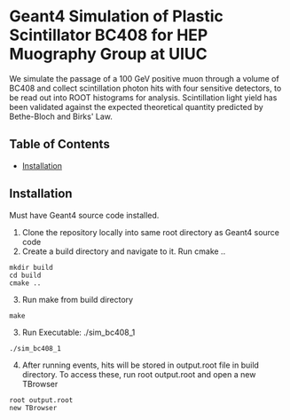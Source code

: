 # Geant4 Simulation of Plastic Scintillator BC408 for HEP Muography Group at UIUC

We simulate the passage of a 100 GeV positive muon through a volume of BC408 and collect scintillation photon hits with four sensitive detectors, to be read out into ROOT histograms for analysis. Scintillation light yield has been validated against the expected theoretical quantity predicted by Bethe-Bloch and Birks' Law.

## Table of Contents
- [Installation](#installation)

## Installation

Must have Geant4 source code installed. 
1. Clone the repository locally into same root directory as Geant4 source code
2. Create a build directory and navigate to it. Run cmake ..
```
mkdir build
cd build
cmake ..
```
3. Run make from build directory
```
make
```
3. Run Executable: ./sim_bc408_1
```
./sim_bc408_1
```
4. After running events, hits will be stored in output.root file in build directory. To access these, run root output.root and open a new TBrowser
```
root output.root
new TBrowser
```